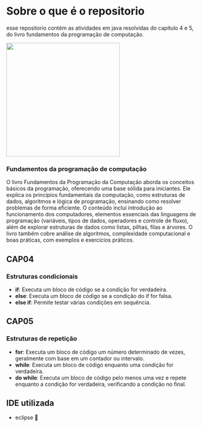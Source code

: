# Sobre o que é o repositorio

esse repositorio contém as atividades em java resolvidas do capitulo 4 e 5, do livro fundamentos da programação de computação.

[<img src ="https://m.media-amazon.com/images/I/81HITrV4GXL._AC_UF894,1000_QL80_.jpg" width="300">](https://drive.google.com/file/d/1MWTShjGeyGTPoeVImLhxFDcUYBNt2bAB/view?usp=classroom_web&authuser=0)

### Fundamentos da programação de computação

O livro Fundamentos da Programação da Computação aborda os conceitos básicos da programação, oferecendo uma base sólida para iniciantes. Ele explica os princípios fundamentais da computação, como estruturas de dados, algoritmos e lógica de programação, ensinando como resolver problemas de forma eficiente. O conteúdo inclui introdução ao funcionamento dos computadores, elementos essenciais das linguagens de programação (variáveis, tipos de dados, operadores e controle de fluxo), além de explorar estruturas de dados como listas, pilhas, filas e árvores. O livro também cobre análise de algoritmos, complexidade computacional e boas práticas, com exemplos e exercícios práticos.

## CAP04

### Estruturas condicionais

- **if**: Executa um bloco de código se a condição for verdadeira.
- **else**: Executa um bloco de código se a condição do if for falsa.
- **else if**:  Permite testar várias condições em sequência.

## CAP05

### Estruturas de repetição

- **for**:  Executa um bloco de código um número determinado de vezes, geralmente com base em um contador ou intervalo.
- **while**: Executa um bloco de código enquanto uma condição for verdadeira.
- **do while**: Executa um bloco de código pelo menos uma vez e repete enquanto a condição for verdadeira, verificando a condição no final.

## IDE utilizada

- eclipse 🌙
